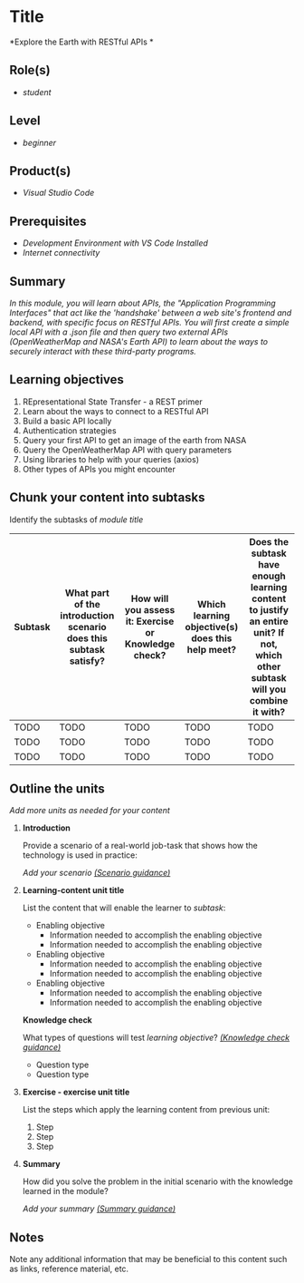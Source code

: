 # Title

*Explore the Earth with RESTful APIs *

## Role(s)

- *student*

## Level

- *beginner*

## Product(s)

- *Visual Studio Code*

## Prerequisites

- *Development Environment with VS Code Installed*
- *Internet connectivity*

## Summary

*In this module, you will learn about APIs, the "Application Programming Interfaces" that act like the 'handshake' between a web site's frontend and backend, with specific focus on RESTful APIs. You will first create a simple local API with a .json file and then query two external APIs (OpenWeatherMap and NASA's Earth API) to learn about the ways to securely interact with these third-party programs.*

## Learning objectives

1. REpresentational State Transfer - a REST primer
2. Learn about the ways to connect to a RESTful API
3. Build a basic API locally
4. Authentication strategies
5. Query your first API to get an image of the earth from NASA
6. Query the OpenWeatherMap API with query parameters
7. Using libraries to help with your queries (axios)
8. Other types of APIs you might encounter

## Chunk your content into subtasks

Identify the subtasks of *module title*

| Subtask | What part of the introduction scenario does this subtask satisfy? | How will you assess it: **Exercise or Knowledge check**? | Which learning objective(s) does this help meet? | Does the subtask have enough learning content to justify an entire unit? If not, which other subtask will you combine it with? |
| ---- | ---- | ---- | ---- | ---- |
| TODO | TODO | TODO | TODO | TODO |
| TODO | TODO | TODO | TODO | TODO |
| TODO | TODO | TODO | TODO | TODO |

## Outline the units

*Add more units as needed for your content*

1. **Introduction**

    Provide a scenario of a real-world job-task that shows how the technology is used in practice:

    *Add your scenario [(Scenario guidance)](https://review.docs.microsoft.com/en-us/learn-docs/docs/id-guidance-scenarios)*

1. **Learning-content unit title**

    List the content that will enable the learner to *subtask*:

    - Enabling objective
        - Information needed to accomplish the enabling objective
        - Information needed to accomplish the enabling objective
    - Enabling objective
        - Information needed to accomplish the enabling objective
        - Information needed to accomplish the enabling objective
    - Enabling objective
        - Information needed to accomplish the enabling objective
        - Information needed to accomplish the enabling objective

    **Knowledge check**

    What types of questions will test *learning objective*? *[(Knowledge check guidance)](https://review.docs.microsoft.com/en-us/learn-docs/docs/id-guidance-knowledge-check)*

    - Question type
    - Question type

1. **Exercise - exercise unit title**

    List the steps which apply the learning content from previous unit:

    1. Step
    1. Step
    1. Step

1. **Summary**

    How did you solve the problem in the initial scenario with the knowledge learned in the module? 
    
    *Add your summary [(Summary guidance)](https://review.docs.microsoft.com/en-us/learn-docs/docs/id-guidance-module-summary-unit)*

## Notes

Note any additional information that may be beneficial to this content such as links, reference material, etc.
